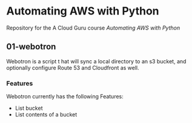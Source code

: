 # Automating AWS with Python
Repository for the A Cloud Guru course *Automating AWS with Python*

## 01-webotron

Webotron is a script t hat will sync a local directory to an s3 bucket, and optionally configure Route 53 and Cloudfront as well.

### Features

Webotron currently has the following Features:

- List bucket
- List contents of a bucket
